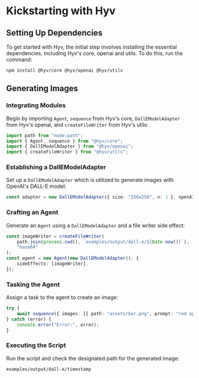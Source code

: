 # Kickstarting with Hyv

## Setting Up Dependencies

To get started with Hyv, the initial step involves installing the essential dependencies, including
Hyv's core, openai and utils. To do this, run the command:

```shell
npm install @hyv/core @hyv/openai @hyv/utils
```

## Generating Images

### Integrating Modules

Begin by importing `Agent`, `sequence` from Hyv's core, `DallEModelAdapter` from Hyv's openai, and
`createFileWriter` from Hyv's utils:

```typescript
import path from "node:path";
import { Agent, sequence } from "@hyv/core";
import { DallEModelAdapter } from "@hyv/openai";
import { createFileWriter } from "@hyv/utils";
```

### Establishing a DallEModelAdapter

Set up a `DallEModelAdapter` which is utilized to generate images with OpenAI's DALL-E model:

```typescript
const adapter = new DallEModelAdapter({ size: "256x256", n: 1 }, openAI);
```

### Crafting an Agent

Generate an `Agent` using a `DallEModelAdapter` and a file writer side effect:

```typescript
const imageWriter = createFileWriter(
    path.join(process.cwd(), `examples/output/dall-e/${Date.now()}`),
    "base64"
);
const agent = new Agent(new DallEModelAdapter(), {
    sideEffects: [imageWriter],
});
```

### Tasking the Agent

Assign a task to the agent to create an image:

```typescript
try {
    await sequence({ images: [{ path: "assets/bar.png", prompt: "red apple" }] }, [agent]);
} catch (error) {
    console.error("Error:", error);
}
```

### Executing the Script

Run the script and check the designated path for the generated image:

```text
examples/output/dall-e/timestamp
```
